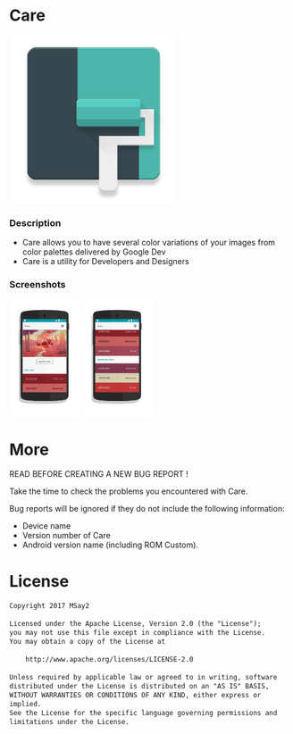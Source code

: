 # Care

<img src="screenshots/logo_de_care.png" width="300">

### Description
* Care allows you to have several color variations of your images from color palettes delivered by Google Dev
* Care is a utility for Developers and Designers

### Screenshots
<img src="screenshots/screen_01.png" width="25%">
<img src="screenshots/screen_02.png" width="25%">

# More
READ BEFORE CREATING A NEW BUG REPORT !

Take the time to check the problems you encountered with Care.

Bug reports will be ignored if they do not include the following information:
* Device name
* Version number of Care
* Android version name (including ROM Custom).

 # License

```
Copyright 2017 MSay2

Licensed under the Apache License, Version 2.0 (the "License");
you may not use this file except in compliance with the License.
You may obtain a copy of the License at

    http://www.apache.org/licenses/LICENSE-2.0

Unless required by applicable law or agreed to in writing, software
distributed under the License is distributed on an "AS IS" BASIS,
WITHOUT WARRANTIES OR CONDITIONS OF ANY KIND, either express or implied.
See the License for the specific language governing permissions and
limitations under the License.
```
